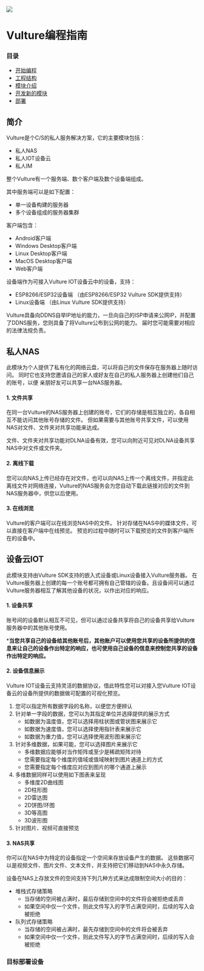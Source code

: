 [![](https://github.com/Mysterious-organization/Vulture-Station/workflows/build/badge.svg)](https://github.com/Mysterious-organization/Vulture-Station/actions)

# Vulture编程指南

### 目录
 - [开始编程](/doc/GetStart.md)
 - [工程结构](/doc/ProjectStructure.md)
 - [模块介绍](/doc/Modules.md)
 - [开发新的模块](/doc/CreateNewModule.md)
 - [部署](/doc/Deployment.md)

## 简介

Vulture是个C/S的私人服务解决方案，它的主要模块包括：
 - 私人NAS
 - 私人IOT设备云
 - 私人IM

整个Vulture有一个服务端、数个客户端及数个设备端组成。

其中服务端可以是如下配置：
 - 单一设备构建的服务器
 - 多个设备组成的服务器集群

客户端包含：
 - Android客户端
 - Windows Desktop客户端
 - Linux Desktop客户端
 - MacOS Desktop客户端
 - Web客户端

设备端作为可接入Vulture IOT设备云中的设备，支持：
 - ESP8266/ESP32设备端 （由ESP8266/ESP32 Vulture SDK提供支持）
 - Linux设备端 （由Linux Vulture SDK提供支持）

Vulture具备向DDNS自举IP地址的能力，一旦向自己的ISP申请来公网IP，并配置了DDNS服务，您则具备了将Vulture公布到公网的能力。
届时您可能需要对相应的法律法规负责。

## 私人NAS

此模块为个人提供了私有化的网络云盘，可以将自己的文件保存在服务器上随时访问。
同时它也支持您邀请自己的家人或好友在自己的私人服务器上创建他们自己的账号，以便
亲朋好友可以共享一台NAS服务器。

#### 1. 文件共享
在同一台Vulture的NAS服务器上创建的账号，它们的存储是相互独立的，各自相互不能访问其他账号存储的文件。
但如果需要与其他账号共享文件，可以使用NAS对文件、文件夹对共享功能来达成。

文件、文件夹对共享功能对DLNA设备有效，您可以向附近可见对DLNA设备共享NAS中对文件或文件夹。

#### 2. 离线下载
您可以向NAS上传已经存在对文件，也可以向NAS上传一个离线文件，并指定此离线文件对网络连接，Vulture的NAS服务会为您自动下载此链接对应的文件到NAS服务器中，供您以后使用。

#### 3. 在线浏览
Vulture的客户端可以在线浏览NAS中的文件。
针对存储在NAS中的媒体文件，可以直接在客户端中在线预览。
预览的过程中随时可以下载预览的文件到客户端所在的设备中。

## 设备云IOT

此模块支持由Vulture SDK支持的嵌入式设备或Linux设备接入Vulture服务器。
在Vulture服务器上创建的每一个账号都可拥有自己管辖的设备。且设备间可以通过Vulture服务器相互了解其他设备的状况，以作出对应的响应。

#### 1. 设备共享
账号间的设备默认相互不可见，但可以通过设备共享将自己的设备共享给Vulture服务器中的其他账号使用。

***当您共享自己的设备给其他账号后，其他账户可以使用您共享的设备所提供的信息来让自己的设备作出特定的响应，也可使用自己设备的信息来控制您共享的设备作出特定的响应。**

#### 2. 设备信息展示
Vulture IOT设备云支持灵活的数据协议，借此特性您可以对接入您Vulture IOT设备云的设备所提供的数据做可配置的可视化预览。

1. 您可以指定所有数据字段的名称，以便您方便辨认
2. 针对单一字段的数据，您可以为其指定单位并选择提供的展示方式
   - 如数据为温度值，您可以选择用柱状图或管状图来展示它
   - 如数据为速度值，您可以选择使用指针表来展示它
   - 如数据为重力值，您可以选择使用波形图来展示它 
3. 针对多维数据，如果可能，您可以选择图片来展示它
   - 多维数据应能够对当作矩阵或至少是稀疏矩阵对待
   - 您需要指定每个维度的值域或值域映射到图片通道上的方式
   - 您需要指定每个维度应对应到图片的哪个通道上展示
4. 多维数据同样可以使用如下图表来呈现
   - 多维度2D曲线图
   - 2D柱形图
   - 2D雷达图
   - 2D饼图/环图
   - 3D等高图
   - 3D波形图
5. 针对图片、视频可直接预览

#### 3. NAS共享
你可以在NAS中为特定的设备指定一个空间来存放设备产生的数据。
这些数据可以是视频文件、图片文件、文本文件，并支持把它们移动到NAS中永久存储。

设备在NAS上存放文件的空间支持下列几种方式来达成限制空间大小的目的：
 - 堆栈式存储策略
   - 当存储的空间被占满时，最后存储到空间中的文件将会被拒绝或丢弃
   - 如果空间中仅一个文件，则此文件写入的字节占满空间时，后续的写入会被拒绝
 - 队列式存储策略
   - 当存储的空间被占满时，最先存储到空间中的文件将会被丢弃
   - 如果空间中仅一个文件，则此文件写入的字节占满空间时，后续的写入会被拒绝

### 目标部署设备
